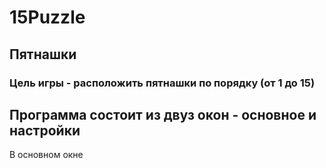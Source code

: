 # 15Puzzle
## Пятнашки
### Цель игры - расположить пятнашки по порядку (от 1 до 15)
Программа состоит из двуз окон - основное и настройки
-------------------------
В основном окне 
